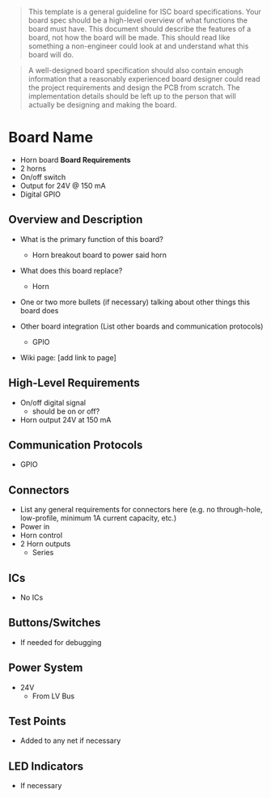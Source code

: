 > This template is a general guideline for ISC board specifications. Your board spec should be a high-level overview of what functions the board must have. This document should describe the features of a board, not how the board will be made. This should read like something a non-engineer could look at and understand what this board will do.

> A well-designed board specification should also contain enough information that a reasonably experienced board designer could read the project requirements and design the PCB from scratch. The implementation details should be left up to the person that will actually be designing and making the board.


# Board Name
- Horn board
**Board Requirements**
- 2 horns
- On/off switch
- Output for 24V @ 150 mA
- Digital GPIO

## Overview and Description
- What is the primary function of this board?
	- Horn breakout board to power said horn

- What does this board replace?
	- Horn

- One or two more bullets (if necessary) talking about other things this board does
- Other board integration (List other boards and communication protocols)
	- GPIO 
- Wiki page: [add link to page]

## High-Level Requirements
- On/off digital signal
	- should be on or off?
- Horn output 24V at 150 mA

## Communication Protocols
- GPIO

## Connectors
 - List any general requirements for connectors here (e.g. no through-hole, low-profile, minimum 1A current capacity, etc.)
 - Power in
 - Horn control
 - 2 Horn outputs
	- Series

## ICs
- No ICs

## Buttons/Switches
- If needed for debugging

## Power System
- 24V 
	- From LV Bus
## Test Points
- Added to any net if necessary

## LED Indicators
- If necessary
